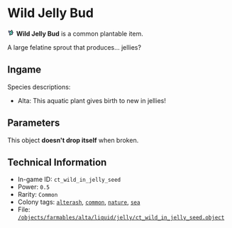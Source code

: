 # Wild Jelly Bud

<img src="https://raw.githubusercontent.com/Ceterai/Enternia/main/objects/farmables/alta/liquid/jelly/icon.png" alt="Wild Jelly Bud icon" loading="lazy" height="16px" width="auto" /> **Wild Jelly Bud** is a common plantable item.

A large felatine sprout that produces... jellies?

## Ingame

Species descriptions:

- Alta: This aquatic plant gives birth to new in jellies!

## Parameters

This object **doesn't drop itself** when broken.

## Technical Information

- In-game ID: `ct_wild_in_jelly_seed`
- Power: `0.5`
- Rarity: `Common`
- Colony tags: [`alterash`](https://ceterai.github.io/MyEnternia/Wiki/Tags/Alterash), [`common`](https://ceterai.github.io/MyEnternia/Wiki/Tags/Common), [`nature`](https://ceterai.github.io/MyEnternia/Wiki/Tags/Nature), [`sea`](https://ceterai.github.io/MyEnternia/Wiki/Tags/Sea)
- File: [`/objects/farmables/alta/liquid/jelly/ct_wild_in_jelly_seed.object`](https://github.com/Ceterai/Enternia/blob/main/objects/farmables/alta/liquid/jelly/ct_wild_in_jelly_seed.object)
